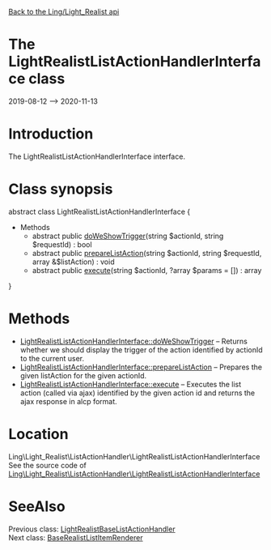 [Back to the Ling/Light_Realist api](https://github.com/lingtalfi/Light_Realist/blob/master/doc/api/Ling/Light_Realist.md)



The LightRealistListActionHandlerInterface class
================
2019-08-12 --> 2020-11-13






Introduction
============

The LightRealistListActionHandlerInterface interface.



Class synopsis
==============


abstract class <span class="pl-k">LightRealistListActionHandlerInterface</span>  {

- Methods
    - abstract public [doWeShowTrigger](https://github.com/lingtalfi/Light_Realist/blob/master/doc/api/Ling/Light_Realist/ListActionHandler/LightRealistListActionHandlerInterface/doWeShowTrigger.md)(string $actionId, string $requestId) : bool
    - abstract public [prepareListAction](https://github.com/lingtalfi/Light_Realist/blob/master/doc/api/Ling/Light_Realist/ListActionHandler/LightRealistListActionHandlerInterface/prepareListAction.md)(string $actionId, string $requestId, array &$listAction) : void
    - abstract public [execute](https://github.com/lingtalfi/Light_Realist/blob/master/doc/api/Ling/Light_Realist/ListActionHandler/LightRealistListActionHandlerInterface/execute.md)(string $actionId, ?array $params = []) : array

}






Methods
==============

- [LightRealistListActionHandlerInterface::doWeShowTrigger](https://github.com/lingtalfi/Light_Realist/blob/master/doc/api/Ling/Light_Realist/ListActionHandler/LightRealistListActionHandlerInterface/doWeShowTrigger.md) &ndash; Returns whether we should display the trigger of the action identified by actionId to the current user.
- [LightRealistListActionHandlerInterface::prepareListAction](https://github.com/lingtalfi/Light_Realist/blob/master/doc/api/Ling/Light_Realist/ListActionHandler/LightRealistListActionHandlerInterface/prepareListAction.md) &ndash; Prepares the given listAction for the given actionId.
- [LightRealistListActionHandlerInterface::execute](https://github.com/lingtalfi/Light_Realist/blob/master/doc/api/Ling/Light_Realist/ListActionHandler/LightRealistListActionHandlerInterface/execute.md) &ndash; Executes the list action (called via ajax) identified by the given action id and returns the ajax response in alcp format.





Location
=============
Ling\Light_Realist\ListActionHandler\LightRealistListActionHandlerInterface<br>
See the source code of [Ling\Light_Realist\ListActionHandler\LightRealistListActionHandlerInterface](https://github.com/lingtalfi/Light_Realist/blob/master/ListActionHandler/LightRealistListActionHandlerInterface.php)



SeeAlso
==============
Previous class: [LightRealistBaseListActionHandler](https://github.com/lingtalfi/Light_Realist/blob/master/doc/api/Ling/Light_Realist/ListActionHandler/LightRealistBaseListActionHandler.md)<br>Next class: [BaseRealistListItemRenderer](https://github.com/lingtalfi/Light_Realist/blob/master/doc/api/Ling/Light_Realist/Rendering/BaseRealistListItemRenderer.md)<br>
